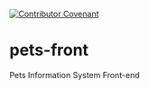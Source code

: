 [![Contributor Covenant](https://img.shields.io/badge/Contributor%20Covenant-v2.0%20adopted-ff69b4.svg)](CODE_OF_CONDUCT.md)

# pets-front

Pets Information System Front-end
